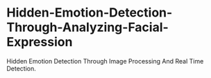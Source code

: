 # Hidden-Emotion-Detection-Through-Analyzing-Facial-Expression
Hidden Emotion Detection Through Image Processing And Real Time Detection.
